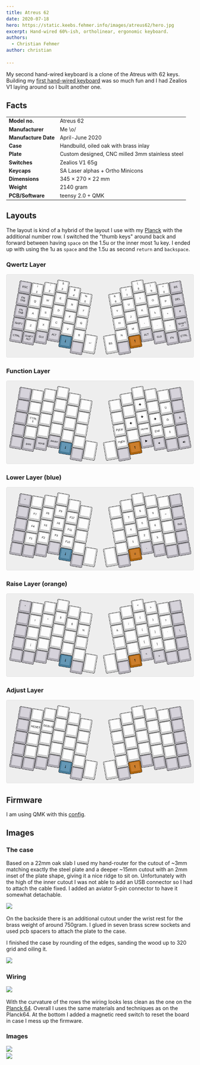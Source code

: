 ```yaml
---
title: Atreus 62
date: 2020-07-18
hero: https://static.keebs.fehmer.info/images/atreus62/hero.jpg
excerpt: Hand-wired 60%-ish, ortholinear, ergonomic keyboard.
authors:
  - Christian Fehmer
author: christian

---
```


My second hand-wired keyboard is a clone of the Atreus with 62 keys. Building my [first hand-wired keyboard](https://keebs.fehmer.info/post/2020-04-06-planck64/) was so much fun and I had Zealios V1 laying around so I built another one.

## Facts 

| | |
|---------------------|-----------------------------------------------------------------------------------------------|
| **Model no.** | Atreus 62 |
| **Manufacturer** | Me \o/ |
| **Manufacture Date** | April-June 2020 |
| **Case** | Handbuild, oiled oak with brass inlay |
| **Plate** | Custom designed, CNC milled 3mm stainless steel |
| **Switches** | Zealios V1 65g |
| **Keycaps** | SA Laser alphas + Ortho Minicons|
| **Dimensions** | 345 × 270 × 22 mm |
| **Weight** | 2140 gram |
| **PCB/Software** | teensy 2.0 + QMK |


## Layouts

The layout is kind of a hybrid of the layout I use with my [Planck](https://keebs.fehmer.info/post/2020-04-05-planck/#layouts) with the additional number row. I switched the "thumb keys" around back and forward between having `space` on the 1.5u or the inner most 1u key. I ended up with using the 1u as `space` and the 1.5u as second `return` and `backspace`.


### Qwertz Layer

<div class="Image__Small">
  <img src="https://github.com/fehmer/qmk_firmware/raw/fehmer/keyboards/handwired/atreus62/keymaps/fehmer/docs/layer-qwertz.png"  />
</div>

### Function Layer

<div class="Image__Small">
  <img src="https://github.com/fehmer/qmk_firmware/raw/fehmer/keyboards/handwired/atreus62/keymaps/fehmer/docs/layer-fn1.png"  />
</div>


### Lower Layer (blue)

<div class="Image__Small">
  <img src="https://github.com/fehmer/qmk_firmware/raw/fehmer/keyboards/handwired/atreus62/keymaps/fehmer/docs/layer-lower.png"  />
</div>


### Raise Layer (orange)

<div class="Image__Small">
  <img src="https://github.com/fehmer/qmk_firmware/raw/fehmer/keyboards/handwired/atreus62/keymaps/fehmer/docs/layer-raise.png"  />
</div>


### Adjust Layer

<div class="Image__Small">
  <img src="https://github.com/fehmer/qmk_firmware/raw/fehmer/keyboards/handwired/atreus62/keymaps/fehmer/docs/layer-adjust.png"  />
</div>



## Firmware

I am using QMK with this [config](https://github.com/fehmer/qmk_firmware/tree/fehmer/keyboards/handwired/atreus62/keymaps/fehmer).

## Images

### The case

Based on a 22mm oak slab I used my hand-router for the  cutout of ~3mm matching exactly the steel plate and a deeper ~15mm cutout with an 2mm inset of the plate shape, giving it a nice ridge to sit on. Unfortunately with the high of the inner cutout I was not able to add an USB connector so I had to attach the cable fixed. I added an aviator 5-pin connector to have it somewhat detachable. 

<div class="Image__Large">
  <img src="https://static.keebs.fehmer.info//images/atreus62/2.jpg"  />
</div>

On the backside there is an additional cutout under the wrist rest for the brass weight of around 750gram. I glued in seven brass screw sockets and used pcb spacers to attach the plate to the case. 

I finished the case by rounding of the edges, sanding the wood up to 320 grid and oiling it.


<div class="Image__Large">
  <img src="https://static.keebs.fehmer.info/images/atreus62/3.jpg"  />
</div>


### Wiring

<div class="Image__Small">
  <img src="https://static.keebs.fehmer.info/images/atreus62/wiring.svg"  />
</div>

With the curvature of the rows the wiring looks less clean as the one on the [Planck 64](https://keebs.fehmer.info/post/2020-04-06-planck64/#wiring). Overall I uses the same materials and techniques as on the Planck64. At the bottom I added a magnetic reed switch to reset the board in case I mess up the firmware.


### Images

<div class="Image__Large">
  <img src="https://static.keebs.fehmer.info/images/atreus62/4.jpg"  />
</div>

<div class="Image__Large">
  <img src="https://static.keebs.fehmer.info/images/atreus62/1.jpg"  />
</div>
